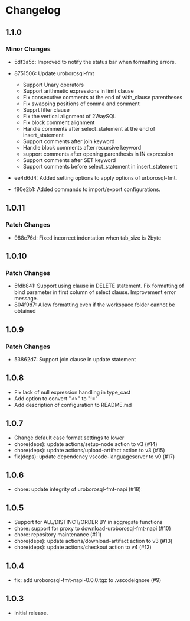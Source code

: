 # Changelog

## 1.1.0

### Minor Changes

- 5df3a5c: Improved to notify the status bar when formatting errors.
- 8751506: Update uroborosql-fmt

  - Support Unary operators
  - Support arithmetic expressions in limit clause
  - Fix consecutive comments at the end of with_clause parentheses
  - Fix swapping positions of comma and comment
  - Supprt filter clause
  - Fix the vertical alignment of 2WaySQL
  - Fix block comment alignment
  - Handle comments after select_statement at the end of insert_statement
  - Support comments after join keyword
  - Handle block comments after recursive keyword
  - support comments after opening parenthesis in IN expression
  - Support comments after SET keyword
  - Support comments before select_statement in insert_statement

- ee4d6d4: Added setting options to apply options of urborosql-fmt.
- f80e2b1: Added commands to import/export configurations.

## 1.0.11

### Patch Changes

- 988c76d: Fixed incorrect indentation when tab_size is 2byte

## 1.0.10

### Patch Changes

- 5fdb841: Support using clause in DELETE statement. Fix formatting of bind parameter in first column of select clause. Improvement error message.
- 804f9d7: Allow formatting even if the workspace folder cannot be obtained

## 1.0.9

### Patch Changes

- 53862d7: Support join clause in update statement

## 1.0.8

- Fix lack of null expression handling in type_cast
- Add option to convert "<>" to "!="
- Add description of configuration to README.md

## 1.0.7

- Change default case format settings to lower
- chore(deps): update actions/setup-node action to v3 (#14)
- chore(deps): update actions/upload-artifact action to v3 (#15)
- fix(deps): update dependency vscode-languageserver to v9 (#17)

## 1.0.6

- chore: update integrity of uroborosql-fmt-napi (#18)

## 1.0.5

- Support for ALL/DISTINCT/ORDER BY in aggregate functions
- chore: support for proxy to download-uroborosql-fmt-napi (#10)
- chore: repository maintenance (#11)
- chore(deps): update actions/download-artifact action to v3 (#13)
- chore(deps): update actions/checkout action to v4 (#12)

## 1.0.4

- fix: add uroborosql-fmt-napi-0.0.0.tgz to .vscodeignore (#9)

## 1.0.3

- Initial release.
